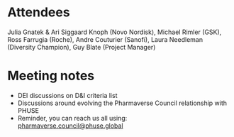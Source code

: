 # Attendees

Julia Gnatek & Ari Siggaard Knoph (Novo Nordisk), Michael Rimler (GSK), Ross Farrugia (Roche), Andre Couturier (Sanofi), Laura Needleman (Diversity Champion), Guy Blate (Project Manager)

# Meeting notes

- DEI discussions on D&I criteria list
- Discussions around evolving the Pharmaverse Council relationship with PHUSE
- Reminder, you can reach us all using: pharmaverse.council@phuse.global
